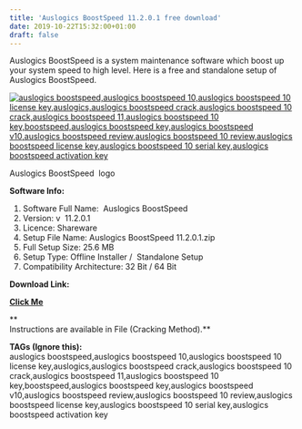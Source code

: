 ```yaml
---
title: 'Auslogics BoostSpeed 11.2.0.1 free download'
date: 2019-10-22T15:32:00+01:00
draft: false
---
```


Auslogics BoostSpeed is a system maintenance software which boost up your system speed to high level. Here is a free and standalone setup of Auslogics BoostSpeed.  
  
  

  

[![auslogics boostspeed,auslogics boostspeed 10,auslogics boostspeed 10 license key,auslogics,auslogics boostspeed crack,auslogics boostspeed 10 crack,auslogics boostspeed 11,auslogics boostspeed 10 key,boostspeed,auslogics boostspeed key,auslogics boostspeed v10,auslogics boostspeed review,auslogics boostspeed 10 review,auslogics boostspeed license key,auslogics boostspeed 10 serial key,auslogics boostspeed activation key](https://1.bp.blogspot.com/-H4twh2SA3Gk/Xa8SHbHT0GI/AAAAAAAAAlo/KGBkeEOKnqI1doOTFr-2P_HRnkEQtCIAACLcBGAsYHQ/s320/logo%2Bframe1.jpg "auslogics boostspeed,auslogics boostspeed 10,auslogics boostspeed 10 license key,auslogics,auslogics boostspeed crack,auslogics boostspeed 10 crack,auslogics boostspeed 11,auslogics boostspeed 10 key,boostspeed,auslogics boostspeed key,auslogics boostspeed v10,auslogics boostspeed review,auslogics boostspeed 10 review,auslogics boostspeed license key,auslogics boostspeed 10 serial key,auslogics boostspeed activation key")](https://1.bp.blogspot.com/-H4twh2SA3Gk/Xa8SHbHT0GI/AAAAAAAAAlo/KGBkeEOKnqI1doOTFr-2P_HRnkEQtCIAACLcBGAsYHQ/s1600/logo%2Bframe1.jpg)

Auslogics BoostSpeed  logo

  

**Software Info:**

1.  Software Full Name:  Auslogics BoostSpeed 
2.  Version: v  11.2.0.1
3.  Licence: Shareware
4.  Setup File Name: Auslogics BoostSpeed 11.2.0.1.zip
5.  Full Setup Size: 25.6 MB
6.  Setup Type: Offline Installer /  Standalone Setup
7.  Compatibility Architecture: 32 Bit / 64 Bit 

**Download Link:**

**[Click Me](https://mega.nz/#!8MURQQQb!_EAFOQMTedq7fHPuhPvzxqO6wJYAN0n0vpMhU3IF4tA)**  
  
**  
Instructions are available in File (Cracking Method).**  
  
  
  

  

**TAGs (Ignore this):**  
auslogics boostspeed,auslogics boostspeed 10,auslogics boostspeed 10 license key,auslogics,auslogics boostspeed crack,auslogics boostspeed 10 crack,auslogics boostspeed 11,auslogics boostspeed 10 key,boostspeed,auslogics boostspeed key,auslogics boostspeed v10,auslogics boostspeed review,auslogics boostspeed 10 review,auslogics boostspeed license key,auslogics boostspeed 10 serial key,auslogics boostspeed activation key